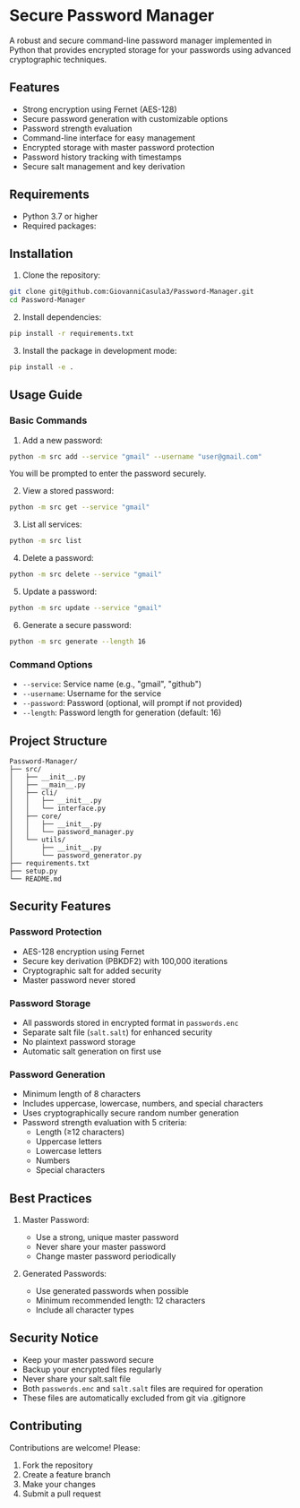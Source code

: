 # Secure Password Manager

A robust and secure command-line password manager implemented in Python that provides encrypted storage for your passwords using advanced cryptographic techniques.

## Features

- Strong encryption using Fernet (AES-128)
- Secure password generation with customizable options
- Password strength evaluation
- Command-line interface for easy management
- Encrypted storage with master password protection
- Password history tracking with timestamps
- Secure salt management and key derivation

## Requirements

- Python 3.7 or higher
- Required packages:

## Installation

1. Clone the repository:
```bash
git clone git@github.com:GiovanniCasula3/Password-Manager.git
cd Password-Manager
```

2. Install dependencies:
```bash
pip install -r requirements.txt
```

3. Install the package in development mode:
```bash
pip install -e .
```

## Usage Guide

### Basic Commands

1. Add a new password:
```bash
python -m src add --service "gmail" --username "user@gmail.com"
```
You will be prompted to enter the password securely.

2. View a stored password:
```bash
python -m src get --service "gmail"
```

3. List all services:
```bash
python -m src list
```

4. Delete a password:
```bash
python -m src delete --service "gmail"
```

5. Update a password:
```bash
python -m src update --service "gmail"
```

6. Generate a secure password:
```bash
python -m src generate --length 16
```

### Command Options

- `--service`: Service name (e.g., "gmail", "github")
- `--username`: Username for the service
- `--password`: Password (optional, will prompt if not provided)
- `--length`: Password length for generation (default: 16)

## Project Structure

```
Password-Manager/
├── src/
│   ├── __init__.py
│   ├── __main__.py
│   ├── cli/
│   │   ├── __init__.py
│   │   └── interface.py
│   ├── core/
│   │   ├── __init__.py
│   │   └── password_manager.py
│   └── utils/
│       ├── __init__.py
│       └── password_generator.py
├── requirements.txt
├── setup.py
└── README.md
```

## Security Features

### Password Protection
- AES-128 encryption using Fernet
- Secure key derivation (PBKDF2) with 100,000 iterations
- Cryptographic salt for added security
- Master password never stored

### Password Storage
- All passwords stored in encrypted format in `passwords.enc`
- Separate salt file (`salt.salt`) for enhanced security
- No plaintext password storage
- Automatic salt generation on first use

### Password Generation
- Minimum length of 8 characters
- Includes uppercase, lowercase, numbers, and special characters
- Uses cryptographically secure random number generation
- Password strength evaluation with 5 criteria:
  - Length (≥12 characters)
  - Uppercase letters
  - Lowercase letters
  - Numbers
  - Special characters

## Best Practices

1. Master Password:
   - Use a strong, unique master password
   - Never share your master password
   - Change master password periodically

2. Generated Passwords:
   - Use generated passwords when possible
   - Minimum recommended length: 12 characters
   - Include all character types

## Security Notice

- Keep your master password secure
- Backup your encrypted files regularly
- Never share your salt.salt file
- Both `passwords.enc` and `salt.salt` files are required for operation
- These files are automatically excluded from git via .gitignore

## Contributing

Contributions are welcome! Please:

1. Fork the repository
2. Create a feature branch
3. Make your changes
4. Submit a pull request